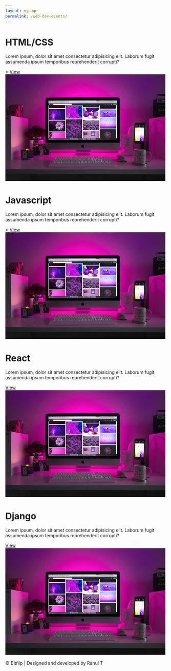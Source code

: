 ```yaml
---
layout: mypage
permalink: /web-dev-events/
---
```


<style>

</style>

<div class="event-container">
    <div class="box-event">
        <h1>HTML/CSS</h1>
        <p>Lorem ipsum, dolor sit amet consectetur adipisicing elit. Laborum fugit assumenda ipsum temporibus reprehenderit corrupti?</p>>
        <i class="fa fa-angle-right"></i><a href="/events/html-css">View</a>
        <img src="/static/images/web-dev.jpeg" alt="">
    </div>
    <div class="box-event">
        <h1>Javascript</h1>
        <p>Lorem ipsum, dolor sit amet consectetur adipisicing elit. Laborum fugit assumenda ipsum temporibus reprehenderit corrupti?</p>>
        <i class="fa fa-angle-right"></i><a href="/events/javascript">View</a>
        <img src="/static/images/web-dev.jpeg" alt="">
    </div>
    <div class="box-event">
        <h1>React</h1>
        <p>Lorem ipsum, dolor sit amet consectetur adipisicing elit. Laborum fugit assumenda ipsum temporibus reprehenderit corrupti?</p>
        <i class="fa fa-angle-right"></i><a href="/events/react">View</a>
        <img src="/static/images/web-dev.jpeg" alt="">
    </div>
    <div class="box-event">
        <h1>Django</h1>
        <p>Lorem ipsum, dolor sit amet consectetur adipisicing elit. Laborum fugit assumenda ipsum temporibus reprehenderit corrupti?</p>
        <i class="fa fa-angle-right"></i><a href="/events/django">View</a>
        <img src="/static/images/web-dev.jpeg" alt="">
    </div>
</div>
<p id="footer">&copy; Bitflip | Designed and developed by Rahul T</p> 